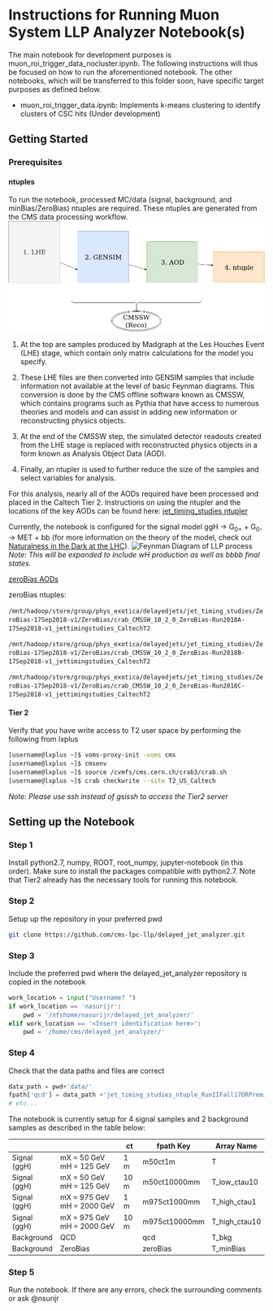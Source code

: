 # Instructions for Running Muon System LLP Analyzer Notebook(s)

The main notebook for development purposes is muon_roi_trigger_data_nocluster.ipynb. The following instructions will thus be focused on how to run the aforementioned notebook. The other notebooks, which will be transferred to this folder soon, have specific target purposes as defined below.
* muon_roi_trigger_data.ipynb: Implements k-means clustering to identify clusters of CSC hits (Under development)

## Getting Started

### Prerequisites

#### ntuples

To run the notebook, processed MC/data (signal, background, and minBias/ZeroBias) ntuples are required. These ntuples are generated from the CMS data processing workflow. ![CMS Data Processing Workflow](cms_workflow(1).png?raw=true)

1. At the top are samples produced by Madgraph at the Les Houches Event (LHE) stage, which contain only matrix calculations for the model you specify. 

2. These LHE files are then converted into GENSIM samples that include information not available at the level of basic Feynman diagrams. This conversion is done by the CMS offline software known as CMSSW, which contains programs such as Pythia that have access to numerous theories and models and can assist in adding new information or reconstructing physics objects. 

3. At the end of the CMSSW step, the simulated detector readouts created from the LHE stage is replaced with reconstructed physics objects in a form known as Analysis Object Data (AOD). 

4. Finally, an ntupler is used to further reduce the size of the samples and select variables for analysis.

For this analysis, nearly all of the AODs required have been processed and placed in the Caltech Tier 2. Instructions on using the ntupler and the locations of the key AODs can be found here: [jet_timing_studies ntupler](https://github.com/cms-lpc-llp/jet_timing_studies)

Currently, the notebook is configured for the signal model ggH -> G<sub>0+</sub> + G<sub>0-</sub> -> MET + bb (for more information on the theory of the model, check out [Naturalness in the Dark at the LHC](https://arxiv.org/pdf/1501.05310.pdf)). ![Feynman Diagram of LLP process](http://inspirehep.net/record/1340705/files/glueball_production.png)
*Note: This will be expanded to include wH production as well as bbbb final states.*

[zeroBias AODs](https://cmsweb.cern.ch/das/request?view=list&limit=150&instance=prod%2Fglobal&input=dataset+dataset%3D%2FZeroBias%2FRun2018*-17Sep2018-v*%2FAOD)

zeroBias ntuples:

```/mnt/hadoop/store/group/phys_exotica/delayedjets/jet_timing_studies/ZeroBias-17Sep2018-v1/ZeroBias/crab_CMSSW_10_2_0_ZeroBias-Run2018A-17Sep2018-v1_jettimingstudies_CaltechT2```

```/mnt/hadoop/store/group/phys_exotica/delayedjets/jet_timing_studies/ZeroBias-17Sep2018-v1/ZeroBias/crab_CMSSW_10_2_0_ZeroBias-Run2018B-17Sep2018-v1_jettimingstudies_CaltechT2```

```/mnt/hadoop/store/group/phys_exotica/delayedjets/jet_timing_studies/ZeroBias-17Sep2018-v1/ZeroBias/crab_CMSSW_10_2_0_ZeroBias-Run2018C-17Sep2018-v1_jettimingstudies_CaltechT2```

#### Tier 2
Verify that you have write access to T2 user space by performing the following from lxplus
```bash
[username@lxplus ~]$ voms-proxy-init -voms cms
[username@lxplus ~]$ cmsenv
[username@lxplus ~]$ source /cvmfs/cms.cern.ch/crab3/crab.sh
[username@lxplus ~]$ crab checkwrite --site T2_US_Caltech
```
*Note: Please use ssh instead of gsissh to access the Tier2 server*

## Setting up the Notebook

### Step 1
Install python2.7, numpy, ROOT, root_numpy, jupyter-notebook (in this order). Make sure to install the packages compatible with python2.7. Note that Tier2 already has the necessary tools for running this notebook.

### Step 2
Setup up the repository in your preferred pwd
```bash
git clone https://github.com/cms-lpc-llp/delayed_jet_analyzer.git
```

### Step 3
Include the preferred pwd where the delayed_jet_analyzer repository is copied in the notebook
```python
work_location = input("Username? ")
if work_location == 'nasurijr':
    pwd = '/nfshome/nasurijr/delayed_jet_analyzer/'
elif work_location == '<Insert identification here>':
    pwd = '/home/cms/delayed_jet_analyzer/'
```

### Step 4
Check that the data paths and files are correct
```python
data_path = pwd+'data/'
fpath['qcd'] = data_path +'jet_timing_studies_ntuple_RunIIFall17DRPremix_QCD_Pt_170to300_TuneCP5_13TeV_pythia8_1.root'
# etc...
```
The notebook is currently setup for 4 signal samples and 2 background samples as described in the table below:

|  |  | ct | fpath Key | Array Name |
|--------------|----------------------------|------|---------------|-----------------|
| Signal (ggH) | mX = 50 GeV mH = 125 GeV | 1 m | m50ct1m | T |
| Signal (ggH) | mX = 50 GeV mH = 125 GeV | 10 m | m50ct10000mm | T\_low\_ctau10 |
| Signal (ggH) | mX = 975 GeV mH = 2000 GeV | 1 m | m975ct1000mm | T\_high\_ctau1 |
| Signal (ggH) | mX = 975 GeV mH = 2000 GeV | 10 m | m975ct10000mm | T\_high\_ctau10 |
| Background | QCD |  | qcd | T_bkg |
| Background | ZeroBias |  | zeroBias | T_minBias |

### Step 5
Run the notebook. If there are any errors, check the surrounding comments or ask @nsurijr
